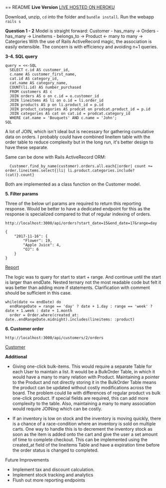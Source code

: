 == README
**Live Version**
[LIVE HOSTED ON HEROKU](https://bouquetsshop.herokuapp.com/)

Download, unzip, `cd` into the folder and `bundle install`.
Run the webapp `rails s`


**Question 1 - 2**
Model is straight forward:
Customer - has_many -> Orders - has_many -> Lineitems - belongs_to -> Product <- many to many -> Categories
With the use of Rails ActiveRecord magic, the association is easily extensible. The concern is with efficiency and avoiding n+1 queries.

**3-4. SQL query**
```
query = <<-SQL
  SELECT c.id AS customer_id,
  c.name AS customer_first_name,
  cat.id AS category_id,
  cat.name AS category_name,
  COUNT(li.id) AS number_purchased
  FROM customers AS c
  JOIN orders AS o on c.id = o.customer_id
  JOIN lineitems AS li on o.id = li.order_id
  JOIN products AS p on li.product_id = p.id
  JOIN product_categories AS prodcat on prodcat.product_id = p.id
  JOIN categories AS cat on cat.id = prodcat.category_id
  WHERE cat.name = 'Bouquets' AND c.name = 'John';
SQL
```

A lot of JOIN, which isn't ideal but is necessary for gathering cumulative data on orders.
I probably could have combined lineitem table with the order table to reduce complexity but in the long run, it's better design to have these separate.

Same can be done with Rails ActiveRecord ORM:

```
  Customer.find_by_name(customer).orders.all.each{|order| count += order.lineitems.select{|li| li.product.categories.include?(cat)}.count}
```

Both are implemented as a class function on the Customer model.

**5. Filter params**

Three of the below url params are required to return this reporting response.
Would be better to have a dedicated endpoint for this as the response is specialized compared to that of regular indexing of orders.

```
http://localhost:3000/api/orders?start_date=15&end_date=17&range=day

{
    "2017-11-16": {
        "Flower": 19,
        "Apple Juice": 4,
        "OJ": 6
    }
}
```

[Report](app/assets/images/report.png)

The logic was to query for start to start + range.
And continue until the start is larger than endDate.
Nested ternary not the most readable code but felt it was better than adding more if statements. Clarification with comment should be sufficient in this case.

```
while(date <= endDate) do
  endRangeDate = range == 'day' ? date + 1.day : range == 'week' ? date + 1.week : date + 1.month
  order = Order.where(created_at: date..endRangeDate.midnight).includes(lineitems: :product)
```

**6. Customer order**

```
http://localhost:3000/api/customers/2/orders
```

[Customer](app/assets/images/customer.png)

**Additional**

- Giving one-click bulk-items.
This would require a separate Table for each User to maintain a list.
It would be a BulkOrder Table, in which it would have a many to many relation with Product.
Maintaining a pointer to the Product and not directly storing it in the BulkOrder Table means the product can be updated without costly modifications across the board.
The problem could lie with differences of regular product vs bulk one-click product. If special fields are required, this can add more complexity to the table.
Also, maintaining a many to many association would require JOINing which can be costly.

- If an inventory is low on stock and the inventory is moving quickly, there is a chance of a race-condition where an inventory is sold on multiple carts.
One way to handle this is to decrement the inventory stock as soon as the item is added onto the cart and give the user a set amount of time to complete checkout.
This can be implemented using the created_at field of the lineitems Table and have a expiration time before the order status is changed to completed.

Future Improvements
- Implement tax and discount calculation.
- Implement stock tracking and analytics
- Flush out more reporting endpoints

